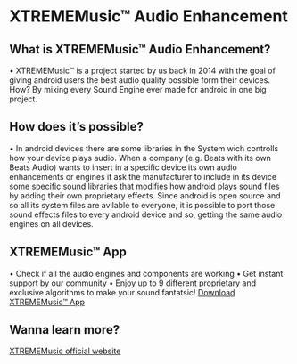 # XTREMEMusic™ Audio Enhancement

## What is XTREMEMusic™ Audio Enhancement?
• XTREMEMusic™ is a project started by us back in 2014 with the goal of giving android users the best audio quality possible form their devices. How? By mixing every Sound Engine ever made for android in one big project.

## How does it’s possible?
• In android devices there are some libraries in the System wich controlls how your device plays audio. When a company (e.g. Beats with its own Beats Audio) wants to insert in a specific device its own audio enhancements or engines it ask the manufacturer to include in its device some specific sound libraries that modifies how android plays sound files by adding their own proprietary effects. Since android is open source and so all its system files are avilable to everyone, it is possible to port those sound effects files to every android device and so, getting the same audio engines on all devices.

## XTREMEMusic™ App
• Check if all the audio engines and components are working
• Get instant support by our community
• Enjoy up to 9 different proprietary and exclusive algorithms to make your sound fantatsic!
[Download XTREMEMusic™ App](https://play.google.com/store/apps/details?id=xmc.androidexpert35.com.xtrememusicchecker)


## Wanna learn more?
[XTREMEMusic official website](https://www.antoniocirielli.it/2019/06/06/xtrememusic-audio-enahncement/)


